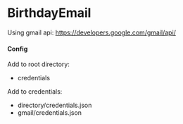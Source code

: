 # BirthdayEmail

Using gmail api: https://developers.google.com/gmail/api/

#### Config
Add to root directory: <br>
- credentials

Add to credentials: <br>
- directory/credentials.json
- gmail/credentials.json